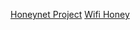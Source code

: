 [Honeynet Project](https://www.honeynet.org/)
[Wifi Honey](https://digi.ninja/projects/wifi_honey.php)
